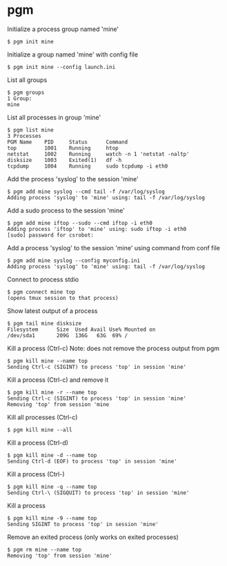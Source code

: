 # pgm

Initialize a process group named 'mine'

	$ pgm init mine
	
Initialize a group named 'mine' with config file

	$ pgm init mine --config launch.ini

List all groups

	$ pgm groups
	1 Group:
	mine

List all processes in group 'mine'

	$ pgm list mine
	3 Processes
	PGM Name	PID     Status	    Command
	top		    1001    Running		htop
	netstat		1002    Running	    watch -n 1 'netstat -naltp'
	disksize	1003    Exited(1)	df -h
	tcpdump		1004    Running	 	sudo tcpdump -i eth0

Add the process 'syslog' to the session 'mine'

	$ pgm add mine syslog --cmd tail -f /var/log/syslog
	Adding process 'syslog' to 'mine' using: tail -f /var/log/syslog	

Add a sudo process to the session 'mine'

	$ pgm add mine iftop --sudo --cmd iftop -i eth0
	Adding process 'iftop' to 'mine' using: sudo iftop -i eth0
	[sudo] password for csrobot: 

Add a process 'syslog' to the session 'mine' using command from conf file

    $ pgm add mine syslog --config myconfig.ini
	Adding process 'syslog' to 'mine' using: tail -f /var/log/syslog	

Connect to process stdio

	$ pgm connect mine top
	(opens tmux session to that process)

Show latest output of a process

	$ pgm tail mine disksize
	Filesystem      Size  Used Avail Use% Mounted on
	/dev/sda1       209G  136G   63G  69% /

Kill a process (Ctrl-c) Note: does not remove the process output from pgm

	$ pgm kill mine --name top
	Sending Ctrl-c (SIGINT) to process 'top' in session 'mine'

Kill a process (Ctrl-c) and remove it

	$ pgm kill mine -r --name top
	Sending Ctrl-c (SIGINT) to process 'top' in session 'mine'
	Removing 'top' from session 'mine

Kill all processes (Ctrl-c)

    $ pgm kill mine --all

Kill a process (Ctrl-d)

	$ pgm kill mine -d --name top
	Sending Ctrl-d (EOF) to process 'top' in session 'mine'

Kill a process (Ctrl-\)

	$ pgm kill mine -q --name top
	Sending Ctrl-\ (SIGQUIT) to process 'top' in session 'mine'

Kill a process

	$ pgm kill mine -9 --name top
	Sending SIGINT to process 'top' in session 'mine'

Remove an exited process (only works on exited processes)

	$ pgm rm mine --name top
	Removing 'top' from session 'mine'

